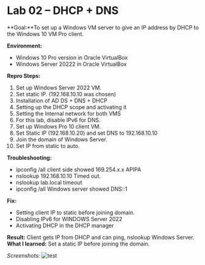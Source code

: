 # Lab 02 – DHCP + DNS

**Goal:**To set up a Windows VM server to give an IP address by DHCP to the Windows 10 VM Pro client.

**Environment:**
- Windows 10 Pro version in Oracle VirtualBox
- Windows Server 20222 in Oracle VirtualBox

**Repro Steps:**
1. Set up Windows Server 2022 VM.
2. Set static IP. (192.168.10.10 was chosen)
3. Installation of AD DS + DNS + DHCP
4. Setting up the DHCP scope and activating it
5. Setting the Internal network for both VMS
6. For this lab, disable IPv6 for DNS.
7. Set up Windows Pro 10 client VM.
8. Set Static IP (192.168.10.20) and set DNS to 192.168.10.10
9. Join the domain of Windows Server.
10. Set IP from static to auto.

**Troubleshooting:**
- ipconfig /all client side showed 169.254.x.x APIPA
- nslookup 192.168.10.10 Timed out.
- nslookup lab.local timeout
- ipconfig /all Windows server showed DNS::1

**Fix:**
- Setting client IP to static before joining domain.
- Disabling IPv6 for WINDOWS Server 2022
- Activating DHCP in the DHCP manager

**Result:** Client gets IP from DHCP and can ping, nslookup Windows Server.  
**What I learned:** Set a static IP before joining the domain.

_Screenshots:_
![test](screenshots/test.png)


